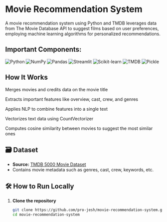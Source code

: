 # Movie Recommendation System

A movie recommendation system using Python and TMDB leverages data from The Movie Database API to suggest films based on user preferences, employing machine learning algorithms for personalized recommendations.
## Important Components:
<p align="left"> <img src="https://img.shields.io/badge/Python-3776AB?style=for-the-badge&logo=python&logoColor=white" alt="Python"/> <img src="https://img.shields.io/badge/Numpy-013243?style=for-the-badge&logo=numpy&logoColor=white" alt="NumPy"/> <img src="https://img.shields.io/badge/Pandas-150458?style=for-the-badge&logo=pandas&logoColor=white" alt="Pandas"/> <img src="https://img.shields.io/badge/Streamlit-FF4B4B?style=for-the-badge&logo=streamlit&logoColor=white" alt="Streamlit"/> <img src="https://img.shields.io/badge/Scikit--Learn-F7931E?style=for-the-badge&logo=scikit-learn&logoColor=white" alt="Scikit-learn"/> <img src="https://img.shields.io/badge/TMDB-01B4E4?style=for-the-badge&logo=themoviedatabase&logoColor=white" alt="TMDB"/> <img src="https://img.shields.io/badge/Pickle-333333?style=for-the-badge&logo=python&logoColor=white" alt="Pickle"/> </p>

## How It Works

Merges movies and credits data on the movie title

Extracts important features like overview, cast, crew, and genres

Applies NLP to combine features into a single text

Vectorizes text data using CountVectorizer

Computes cosine similarity between movies to suggest the most similar ones

## 🗃️ Dataset

- **Source:** [TMDB 5000 Movie Dataset](https://www.kaggle.com/datasets/tmdb/tmdb-movie-metadata)
- Contains movie metadata such as genres, cast, crew, keywords, etc.

## 🛠️ How to Run Locally

1. **Clone the repository**
   ```bash
   git clone https://github.com/pro-jesh/movie-recommendation-system.git
   cd movie-recommendation-system
